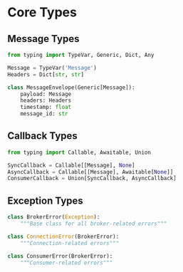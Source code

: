 # Core Types

## Message Types

```python
from typing import TypeVar, Generic, Dict, Any

Message = TypeVar('Message')
Headers = Dict[str, str]

class MessageEnvelope(Generic[Message]):
    payload: Message
    headers: Headers
    timestamp: float
    message_id: str
```

## Callback Types

```python
from typing import Callable, Awaitable, Union

SyncCallback = Callable[[Message], None]
AsyncCallback = Callable[[Message], Awaitable[None]]
ConsumerCallback = Union[SyncCallback, AsyncCallback]
```

## Exception Types

```python
class BrokerError(Exception):
    """Base class for all broker-related errors"""

class ConnectionError(BrokerError):
    """Connection-related errors"""

class ConsumerError(BrokerError):
    """Consumer-related errors"""
```